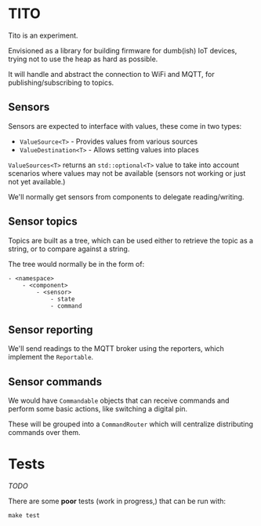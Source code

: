 # TITO

Tito is an experiment.

Envisioned as a library for building firmware for dumb(ish) IoT devices, trying not to use the
heap as hard as possible.

It will handle and abstract the connection to WiFi and MQTT, for publishing/subscribing to topics.

## Sensors

Sensors are expected to interface with values, these come in two types:

- `ValueSource<T>` - Provides values from various sources
- `ValueDestination<T>` - Allows setting values into places

`ValueSources<T>` returns an `std::optional<T>` value to take into account scenarios where
values may not be available (sensors not working or just not yet available.)

We'll normally get sensors from components to delegate reading/writing.

## Sensor topics

Topics are built as a tree, which can be used either to retrieve the topic as a string, or to
compare against a string.

The tree would normally be in the form of:

    - <namespace>
        - <component>
            - <sensor>
                - state
                - command

## Sensor reporting

We'll send readings to the MQTT broker using the reporters, which implement the `Reportable`.

## Sensor commands

We would have `Commandable` objects that can receive commands and perform some basic actions, like
switching a digital pin.

These will be grouped into a `CommandRouter` which will centralize distributing commands over them.

# Tests

*TODO*

There are some **poor** tests (work in progress,) that can be run with:


    make test
